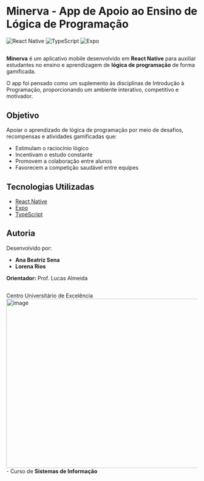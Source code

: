 # Minerva - App de Apoio ao Ensino de Lógica de Programação
![React Native](https://img.shields.io/badge/react_native-%2320232a.svg?style=for-the-badge&logo=react&logoColor=%2361DAFB)  ![TypeScript](https://img.shields.io/badge/typescript-%23007ACC.svg?style=for-the-badge&logo=typescript&logoColor=white)  ![Expo](https://img.shields.io/badge/expo-1C1E24?style=for-the-badge&logo=expo&logoColor=#D04A37)

##

**Minerva** é um aplicativo mobile desenvolvido em **React Native** para auxiliar estudantes no ensino e aprendizagem de **lógica de programação** de forma gamificada.

O app foi pensado como um suplemento às disciplinas de Introdução à Programação, proporcionando um ambiente interativo, competitivo e motivador.

## Objetivo

Apoiar o aprendizado de lógica de programação por meio de desafios, recompensas e atividades gamificadas que:
- Estimulam o raciocínio lógico
- Incentivam o estudo constante
- Promovem a colaboração entre alunos
- Favorecem a competição saudável entre equipes

## Tecnologias Utilizadas

- [React Native](https://reactnative.dev/)
- [Expo](https://expo.dev/)
- [TypeScript](https://www.typescriptlang.org/)

## Autoria

Desenvolvido por:

- **Ana Beatriz Sena**  
- **Lorena Rios**
  
**Orientador:** Prof. Lucas Almeida

##

Centro Universitário de Excelência <img width="785" height="445" alt="image" src="https://github.com/user-attachments/assets/e96964c7-216e-4d68-bdec-4fb1305cb8e5" width="10" /> - Curso de **Sistemas de Informação**
